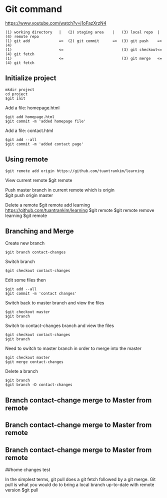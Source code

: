 # Git command 
https://www.youtube.com/watch?v=j1oFazXrzN4

    (1) working directory   |   (2) staging area    |   (3) local repo  |   (4) remote repo
    (1) git add             =>  (2) git commit      =>  (3) git push    =>  (4)
    (1)                     <=                          (3) git checkout<=  (4) git fetch
    (1)                     <=                          (3) git merge   <=  (4) git fetch

## Initialize project

    mkdir project
    cd project
    $git init

Add a file: homepage.html

    $git add homepage.html
    $git commit -m 'added homepage file'

Add a file: contact.html

    $git add --all
    $git commit -m 'added contact page'

## Using remote

    $git remote add origin https://github.com/tuantrankim/learning

View current remote
    $git remote

Push master branch in current remote which is origin  
    $git push origin master

Delete a remote
    $git remote add learning https://github.com/tuantrankim/learning
    $git remote
    $git remote remove learning
    $git remote

## Branching and Merge

Create new branch

    $git branch contact-changes

Switch branch

    $git checkout contact-changes

Edit some files then

    $git add --all
    $git commit -m 'contact changes'

Switch back to master branch and view the files

    $git checkout master
    $git branch

Switch to contact-changes branch and view the files

    $git checkout contact-changes
    $git branch

Need to switch to master branch in order to merge into the master

    $git checkout master
    $git merge contact-changes

Delete a branch

    $git branch
    $git branch -D contact-changes

## Branch contact-change merge to Master from remote
## Branch contact-change merge to Master from remote
## Branch contact-change merge to Master from remote

##home changes test

In the simplest terms, git pull does a git fetch followed by a git merge. Git pull is what you would do to bring a local branch up-to-date with remote version
    $git pull